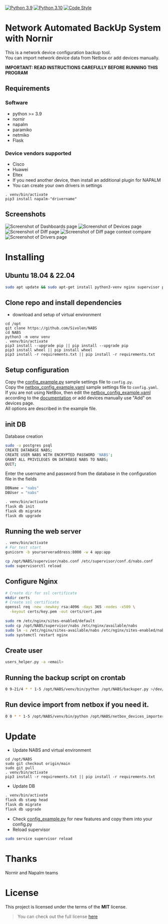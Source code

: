 [![Python 3.9](https://img.shields.io/badge/python-3.9-blue.svg)](https://www.python.org/downloads/release/python-390/)
[![Python 3.10](https://img.shields.io/badge/python-3.10-blue.svg)](https://www.python.org/downloads/release/python-3108/)
[![Code Style](https://img.shields.io/badge/code%20style-black-000000.svg)](https://github.com/ambv/black)

# Network Automated BackUp System with Nornir

This is a network device configuration backup tool.<br/>
You can import network device data from Netbox or add devices manually.

**IMPORTANT: READ INSTRUCTIONS CAREFULLY BEFORE RUNNING THIS PROGRAM**


## Requirements
### Software
* python >= 3.9
* nornir
* napalm
* paramiko
* netmiko
* Flask

### Device vendors supported
* Cisco
* Huawei
* Eltex
* If you need another device, then install an additional plugin for NAPALM
* You can create your own drivers in settings
```shell
. venv/bin/activate
pip3 install napalm-"drivername"
```

## Screenshots
![Screenshot of Dashboards page](screenshots/dashboards_page.png "Dashboards page")
![Screenshot of Devices page](screenshots/devices_page.png "Devices page")
![Screenshot of Diff page](screenshots/diff_page.png "Diff page")
![Screenshot of Diff page context compare](screenshots/diff_page_context_compare.png "Diff page context compare")
![Screenshot of Drivers page](screenshots/drivers_page.png "Drivers page")

# Installing

## Ubuntu 18.04 & 22.04
```bash
sudo apt update && sudo apt-get install python3-venv nginx supervisor postgresql
```

## Clone repo and install dependencies
* download and setup of virtual environment
```shell
cd /opt
git clone https://github.com/Sivolen/NABS
cd NABS
python3 -m venv venv
. venv/bin/activate
pip3 install --upgrade pip || pip install --upgrade pip
pip3 install wheel || pip install wheel
pip3 install -r requirements.txt || pip install -r requirements.txt
```
## Setup configuration
Copy the [config_example.py](config_example.py) sample settings file to `config.py`.<br/>
Copy the [netbox_config_example.yaml](netbox_config_example.yaml) sample settings file to `config.yaml`.<br/>
If you are not using NetBox, then edit the [netbox_config_example.yaml](netbox_config_example.yaml) according to the [documentation](https://nornir.readthedocs.io/en/latest/tutorial/initializing_nornir.html) or add devices manually use "Add" on devices page. </br>
All options are described in the example file.

## init DB
Database creation
```bash
sudo -u postgres psql
CREATE DATABASE NABS;
CREATE USER NABS WITH ENCRYPTED PASSWORD 'NABS';
GRANT ALL PRIVILEGES ON DATABASE NABS TO NABS;
QUIT;
```
Enter the username and password from the database in the configuration file in the fields
```python
DBName = "nabs"
DBUser = "nabs"
```
```bash
. venv/bin/activate
flask db init
flask db migrate
flask db upgrade
```

## Running the web server
```bash
. venv/bin/activate
# For test start
gunicorn -b yourserveraddress:8000 -w 4 app:app
```
```bash
cp /opt/NABS/supervisor/nabs.conf /etc/supervisor/conf.d/nabs.conf
sudo supervisorctl reload
```
## Configure Nginx
```bash
# Create dir for ssl certificate
mkdir certs
# Create ssl certificate
openssl req -new -newkey rsa:4096 -days 365 -nodes -x509 \
  -keyout certs/key.pem -out certs/cert.pem
 
sudo rm /etc/nginx/sites-enabled/default
sudo cp /opt/NABS/supervisor/nabs /etc/nginx/available/nabs
sudo ln -s /etc/nginx/sites-available/nabs /etc/nginx/sites-enabled/nabs
sudo systemctl restart nginx
```
## Create user
```bash
users_helper.py -a <email>
```
## Running the backup script on crontab
```bash
0 9-21/4 * * 1-5 /opt/NABS/venv/bin/python /opt/NABS/backuper.py >/dev/null 2>&1
```
## Run device import from netbox if you need it.
```bash
0 0 * * 1-5 /opt/NABS/venv/bin/python /opt/NABS/netbox_devices_importer.py >/dev/null 2>&1
```
# Update
* Update NABS and virtual environment
```shell
cd /opt/NABS
sudo git checkout origin/main
sudo git pull
. venv/bin/activate
pip3 install -r requirements.txt || pip install -r requirements.txt
```
* Update DB
```bash
. venv/bin/activate
flask db stamp head
flask db migrate
flask db upgrade
```

[//]: # (1. [x] If your NABS version < 1.3 you need start dbpatch.py after update)

[//]: # (```)

[//]: # (chmod +x dbpatch.py )

[//]: # (./dbpatch.py )

[//]: # (```)

* Check [config_example.py](config_example.py) for new features and copy them into your config.py
* Reload supervisor
```bash
sudo service supervisor reload
```
# Thanks
Nornir and Napalm teams

# License
This project is licensed under the terms of the **MIT** license.
> You can check out the full license [here](https://github.com/Sivolen/NABS/blob/main/LICENSE)
